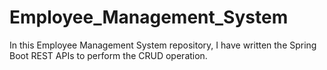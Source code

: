 # Employee_Management_System
In this Employee Management System repository, I have written the Spring Boot REST APIs to perform the CRUD operation.
